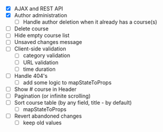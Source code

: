 - [X] AJAX and REST API
- [X] Author administration 
  - [ ] Handle author deletion when it already has a course(s)
- [ ] Delete course 
- [ ] Hide empty course list 
- [ ] Unsaved changes message 
- [ ] Client-side validation
  - [ ] category validation
  - [ ] URL validation
  - [ ] time duration
- [ ] Handle 404's 
  - [ ] add some logic to mapStateToProps
- [ ] Show # course in Header 
- [ ] Pagination (or infinite scrolling)
- [ ] Sort course table (by any field, title - by default)
  - [ ] mapStateToProps
- [ ] Revert abandoned changes
  - [ ] keep old values
